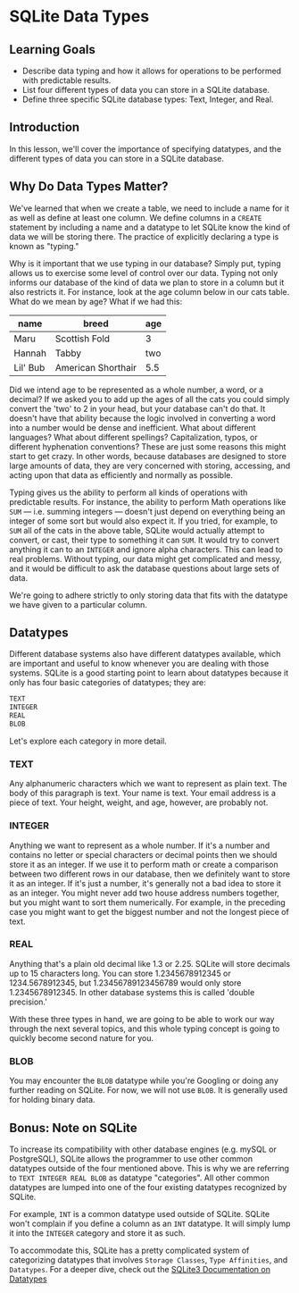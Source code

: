 # SQLite Data Types

## Learning Goals

- Describe data typing and how it allows for operations to be performed with
   predictable results.
- List four different types of data you can store in a SQLite database.
- Define three specific SQLite database types: Text, Integer, and Real.

## Introduction

In this lesson, we'll cover the importance of specifying datatypes, and the
different types of data you can store in a SQLite database.

## Why Do Data Types Matter?

We've learned that when we create a table, we need to include a name for it as
well as define at least one column. We define columns in a `CREATE` statement by
including a name and a datatype to let SQLite know the kind of data we will be
storing there. The practice of explicitly declaring a type is known as "typing."

Why is it important that we use typing in our database? Simply put, typing
allows us to exercise some level of control over our data. Typing not only
informs our database of the kind of data we plan to store in a column but it
also restricts it. For instance, look at the age column below in our cats table.
What do we mean by age? What if we had this:

| name | breed | age |
| --- | --- | --- |
| Maru | Scottish Fold | 3 |
| Hannah | Tabby | two |
| Lil' Bub | American Shorthair | 5.5 |

Did we intend age to be represented as a whole number, a word, or a decimal? If
we asked you to add up the ages of all the cats you could simply convert the
'two' to 2 in your head, but your database can't do that. It doesn't have that
ability because the logic involved in converting a word into a number would be
dense and inefficient. What about different languages? What about different
spellings? Capitalization, typos, or different hyphenation conventions? These
are just some reasons this might start to get crazy. In other words, because
databases are designed to store large amounts of data, they are very concerned
with storing, accessing, and acting upon that data as efficiently and normally
as possible.

Typing gives us the ability to perform all kinds of operations with predictable
results. For instance, the ability to perform Math operations like `SUM` —
i.e. summing integers — doesn't just depend on everything being an integer
of some sort but would also expect it. If you tried, for example,  to `SUM` all
of the cats in the above table, SQLite would actually attempt to convert, or
cast, their type to something it can `SUM`. It would try to convert anything it
can to an `INTEGER` and ignore alpha characters. This can lead to real problems.
Without typing, our data might get complicated and messy, and it would be
difficult to ask the database questions about large sets of data.

We're going to adhere strictly to only storing data that fits with the datatype
we have given to a particular column.

## Datatypes

Different database systems also have different datatypes available, which are
important and useful to know whenever you are dealing with those systems. SQLite
is a good starting point to learn about datatypes because it only has four basic
categories of datatypes; they are:

```bash
TEXT
INTEGER
REAL
BLOB
```

Let's explore each category in more detail.

### TEXT

Any alphanumeric characters which we want to represent as plain text. The body
of this paragraph is text. Your name is text. Your email address is a piece of
text. Your height, weight, and age, however, are probably not.

### INTEGER

Anything we want to represent as a whole number. If it's a number and contains
no letter or special characters or decimal points then we should store it as an
integer. If we use it to perform math or create a comparison between two
different rows in our database, then we definitely want to store it as an
integer. If it's just a number, it's generally not a bad idea to store it as an
integer. You might never add two house address numbers together, but you might
want to sort them numerically. For example, in the preceding case you might want
to get the biggest number and not the longest piece of text.

### REAL

Anything that's a plain old decimal like 1.3 or 2.25. SQLite will store decimals
up to 15 characters long. You can store 1.2345678912345 or 1234.5678912345, but
1.23456789123456789 would only store 1.2345678912345. In other database systems
this is called 'double precision.'

With these three types in hand, we are going to be able to work our way through
the next several topics, and this whole typing concept is going to quickly
become second nature for you.

### BLOB

You may encounter the `BLOB` datatype while you're Googling or doing any further
reading on SQLite. For now, we will not use `BLOB`. It is generally used for
holding binary data.

## Bonus: Note on SQLite

To increase its compatibility with other database engines (e.g. mySQL or
PostgreSQL), SQLite allows the programmer to use other common datatypes outside
of the four mentioned above. This is why we are referring to `TEXT INTEGER REAL
BLOB` as datatype "categories". All other common datatypes are lumped into one
of the four existing datatypes recognized by SQLite. 

For example, `INT` is a common datatype used outside of SQLite. SQLite won't
complain if you define a column as an `INT` datatype. It will simply lump it
into the `INTEGER` category and store it as such.

To accommodate this, SQLite has a pretty complicated system of categorizing
datatypes that involves `Storage Classes`, `Type Affinities`, and `Datatypes`.
For a deeper dive, check out the [SQLite3 Documentation on Datatypes](http://www.sqlite.org/datatype3.html)
